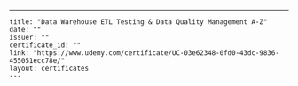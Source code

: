 ---
    title: "Data Warehouse ETL Testing & Data Quality Management A-Z"
    date: ""
    issuer: ""
    certificate_id: ""
    link: "https://www.udemy.com/certificate/UC-03e62348-0fd0-43dc-9836-455051ecc78e/"
    layout: certificates
    ---
    